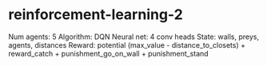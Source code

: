# reinforcement-learning-2

Num agents: 5
Algorithm: DQN
Neural net: 4 conv heads
State: walls, preys, agents, distances
Reward: potential (max_value - distance_to_closets) + reward_catch + punishment_go_on_wall + punishment_stand
